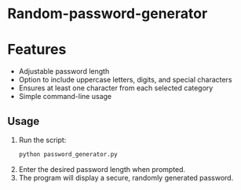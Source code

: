 # Random-password-generator
# Features
- Adjustable password length
- Option to include uppercase letters, digits, and special characters
- Ensures at least one character from each selected category
- Simple command-line usage

## Usage
1. Run the script:
   ```bash
   python password_generator.py
   ```
2. Enter the desired password length when prompted.
3. The program will display a secure, randomly generated password.
